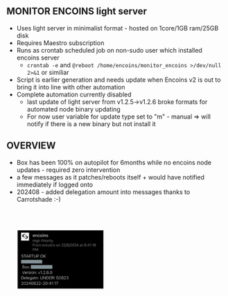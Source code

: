 ## MONITOR ENCOINS light server
* Uses light server in minimalist format - hosted on 1core/1GB ram/25GB disk
* Requires Maestro subscription
* Runs as crontab scheduled job on non-sudo user which installed encoins server
   * `crontab -e` and `@reboot /home/encoins/monitor_encoins >/dev/null 2>&1` or similiar
* Script is earlier generation and needs update when Encoins v2 is out to bring it into line with other automation
* Complete automation currently disabled
   * last update of light server from v1.2.5->v1.2.6 broke formats for automated node binary updating
   * For now user variable for update type set to "m" - manual => will notify if there is a new binary but not install it

## OVERVIEW
* Box has been 100% on autopilot for 6months while no encoins node updates - required zero intervention
* a few messages as it patches/reboots itself + would have notified immediately if logged onto
* 202408 - added delegation amount into messages thanks to Carrotshade :-)

<br><br>
<p float="left">
  &nbsp;&nbsp;&nbsp;&nbsp;&nbsp;
  <img src="../../common_setup/images/monitor_encoins_startup.png" width="40%" />
</p>
<br><br>
